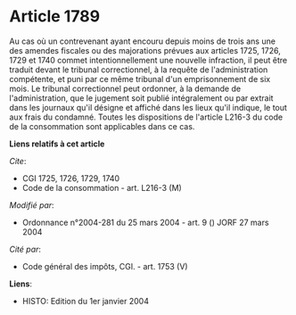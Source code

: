 # Article 1789

Au cas où un contrevenant ayant encouru depuis moins de trois ans une des amendes fiscales ou des majorations prévues aux
articles 1725, 1726, 1729 et 1740 commet intentionnellement une nouvelle infraction, il peut être traduit devant le tribunal
correctionnel, à la requête de l'administration compétente, et puni par ce même tribunal d'un emprisonnement de six mois. Le
tribunal correctionnel peut ordonner, à la demande de l'administration, que le jugement soit publié intégralement ou par
extrait dans les journaux qu'il désigne et affiché dans les lieux qu'il indique, le tout aux frais du condamné. Toutes les
dispositions de l'article L216-3 du code de la consommation sont applicables dans ce cas.

**Liens relatifs à cet article**

_Cite_:

  - CGI 1725, 1726, 1729, 1740
  - Code de la consommation - art. L216-3 (M)

_Modifié par_:

  - Ordonnance n°2004-281 du 25 mars 2004 - art. 9 () JORF 27 mars 2004

_Cité par_:

  - Code général des impôts, CGI. - art. 1753 (V)

**Liens**:

  - HISTO: Edition du 1er janvier 2004
